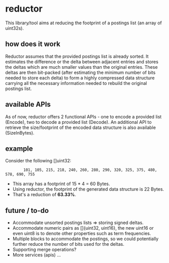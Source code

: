 # reductor
This library/tool aims at reducing the footprint of a postings list (an array of uint32s).

## how does it work
Reductor assumes that the provided postings list is already sorted. It estimates the difference or the delta between adjacent entries and stores the deltas which are much smaller values than the original entries. These deltas are then bit-packed (after estimating the minimum number of bits needed to store each delta) to form a highly compressed data structure carrying all the necessary information needed to rebuild the original postings list.

## available APIs
As of now, reductor offers 2 functional APIs - one to encode a provided list (Encode), two to decode a provided list (Decode). An additional API to retrieve the size/footprint of the encoded data structure is also available (SizeInBytes).

## example
Consider the following []uint32:

            101, 105, 215, 218, 240, 260, 280, 290, 320, 325, 375, 480, 578, 690, 755

- This array has a footprint of 15 * 4 = 60 Bytes.
- Using reductor, the footprint of the generated data structure is 22 Bytes.
- That's a reduction of **63.33%**.

## future / to-do
- Accommodate unsorted postings lists => storing signed deltas.
- Accommodate numeric pairs as []{uint32, uint16}, the new uint16 or even uint8 is to denote other properties such as term frequencies.
- Multiple blocks to accommodate the postings, so we could potentially further reduce the number of bits used for the deltas.
- Supporting merge operations?
- More services (apis) ...
